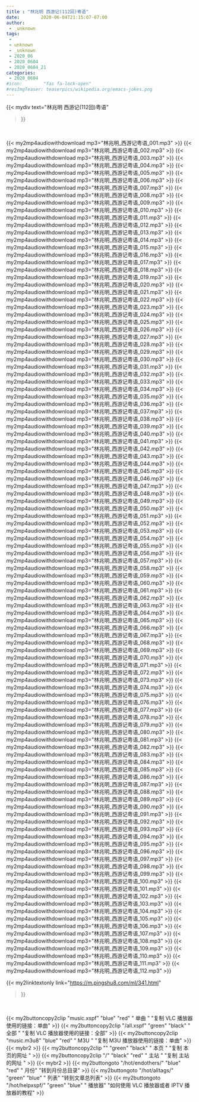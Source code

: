 ```yaml
---
title : "林兆明 西游记(112回)粤语"
date:        2020-06-04T21:15:07-07:00
author:
 - _unknown
tags:
 - 
 - unknown
 - _unknown
 - 2020_06
 - 2020_0604
 - 2020_0604_21
categories:
 - 2020_0604
#icon:        "fas fa-lock-open"
#resImgTeaser: teaserpics/wikipedia.org/emacs-jokes.png
---
```


{{< mydiv text="林兆明 西游记(112回)粤语"
>}}
<br>



{{< my2mp4audiowithdownload mp3="林兆明_西游记粤语_001.mp3" >}}
{{< my2mp4audiowithdownload mp3="林兆明_西游记粤语_002.mp3" >}}
{{< my2mp4audiowithdownload mp3="林兆明_西游记粤语_003.mp3" >}}
{{< my2mp4audiowithdownload mp3="林兆明_西游记粤语_004.mp3" >}}
{{< my2mp4audiowithdownload mp3="林兆明_西游记粤语_005.mp3" >}}
{{< my2mp4audiowithdownload mp3="林兆明_西游记粤语_006.mp3" >}}
{{< my2mp4audiowithdownload mp3="林兆明_西游记粤语_007.mp3" >}}
{{< my2mp4audiowithdownload mp3="林兆明_西游记粤语_008.mp3" >}}
{{< my2mp4audiowithdownload mp3="林兆明_西游记粤语_009.mp3" >}}
{{< my2mp4audiowithdownload mp3="林兆明_西游记粤语_010.mp3" >}}
{{< my2mp4audiowithdownload mp3="林兆明_西游记粤语_011.mp3" >}}
{{< my2mp4audiowithdownload mp3="林兆明_西游记粤语_012.mp3" >}}
{{< my2mp4audiowithdownload mp3="林兆明_西游记粤语_013.mp3" >}}
{{< my2mp4audiowithdownload mp3="林兆明_西游记粤语_014.mp3" >}}
{{< my2mp4audiowithdownload mp3="林兆明_西游记粤语_015.mp3" >}}
{{< my2mp4audiowithdownload mp3="林兆明_西游记粤语_016.mp3" >}}
{{< my2mp4audiowithdownload mp3="林兆明_西游记粤语_017.mp3" >}}
{{< my2mp4audiowithdownload mp3="林兆明_西游记粤语_018.mp3" >}}
{{< my2mp4audiowithdownload mp3="林兆明_西游记粤语_019.mp3" >}}
{{< my2mp4audiowithdownload mp3="林兆明_西游记粤语_020.mp3" >}}
{{< my2mp4audiowithdownload mp3="林兆明_西游记粤语_021.mp3" >}}
{{< my2mp4audiowithdownload mp3="林兆明_西游记粤语_022.mp3" >}}
{{< my2mp4audiowithdownload mp3="林兆明_西游记粤语_023.mp3" >}}
{{< my2mp4audiowithdownload mp3="林兆明_西游记粤语_024.mp3" >}}
{{< my2mp4audiowithdownload mp3="林兆明_西游记粤语_025.mp3" >}}
{{< my2mp4audiowithdownload mp3="林兆明_西游记粤语_026.mp3" >}}
{{< my2mp4audiowithdownload mp3="林兆明_西游记粤语_027.mp3" >}}
{{< my2mp4audiowithdownload mp3="林兆明_西游记粤语_028.mp3" >}}
{{< my2mp4audiowithdownload mp3="林兆明_西游记粤语_029.mp3" >}}
{{< my2mp4audiowithdownload mp3="林兆明_西游记粤语_030.mp3" >}}
{{< my2mp4audiowithdownload mp3="林兆明_西游记粤语_031.mp3" >}}
{{< my2mp4audiowithdownload mp3="林兆明_西游记粤语_032.mp3" >}}
{{< my2mp4audiowithdownload mp3="林兆明_西游记粤语_033.mp3" >}}
{{< my2mp4audiowithdownload mp3="林兆明_西游记粤语_034.mp3" >}}
{{< my2mp4audiowithdownload mp3="林兆明_西游记粤语_035.mp3" >}}
{{< my2mp4audiowithdownload mp3="林兆明_西游记粤语_036.mp3" >}}
{{< my2mp4audiowithdownload mp3="林兆明_西游记粤语_037.mp3" >}}
{{< my2mp4audiowithdownload mp3="林兆明_西游记粤语_038.mp3" >}}
{{< my2mp4audiowithdownload mp3="林兆明_西游记粤语_039.mp3" >}}
{{< my2mp4audiowithdownload mp3="林兆明_西游记粤语_040.mp3" >}}
{{< my2mp4audiowithdownload mp3="林兆明_西游记粤语_041.mp3" >}}
{{< my2mp4audiowithdownload mp3="林兆明_西游记粤语_042.mp3" >}}
{{< my2mp4audiowithdownload mp3="林兆明_西游记粤语_043.mp3" >}}
{{< my2mp4audiowithdownload mp3="林兆明_西游记粤语_044.mp3" >}}
{{< my2mp4audiowithdownload mp3="林兆明_西游记粤语_045.mp3" >}}
{{< my2mp4audiowithdownload mp3="林兆明_西游记粤语_046.mp3" >}}
{{< my2mp4audiowithdownload mp3="林兆明_西游记粤语_047.mp3" >}}
{{< my2mp4audiowithdownload mp3="林兆明_西游记粤语_048.mp3" >}}
{{< my2mp4audiowithdownload mp3="林兆明_西游记粤语_049.mp3" >}}
{{< my2mp4audiowithdownload mp3="林兆明_西游记粤语_050.mp3" >}}
{{< my2mp4audiowithdownload mp3="林兆明_西游记粤语_051.mp3" >}}
{{< my2mp4audiowithdownload mp3="林兆明_西游记粤语_052.mp3" >}}
{{< my2mp4audiowithdownload mp3="林兆明_西游记粤语_053.mp3" >}}
{{< my2mp4audiowithdownload mp3="林兆明_西游记粤语_054.mp3" >}}
{{< my2mp4audiowithdownload mp3="林兆明_西游记粤语_055.mp3" >}}
{{< my2mp4audiowithdownload mp3="林兆明_西游记粤语_056.mp3" >}}
{{< my2mp4audiowithdownload mp3="林兆明_西游记粤语_057.mp3" >}}
{{< my2mp4audiowithdownload mp3="林兆明_西游记粤语_058.mp3" >}}
{{< my2mp4audiowithdownload mp3="林兆明_西游记粤语_059.mp3" >}}
{{< my2mp4audiowithdownload mp3="林兆明_西游记粤语_060.mp3" >}}
{{< my2mp4audiowithdownload mp3="林兆明_西游记粤语_061.mp3" >}}
{{< my2mp4audiowithdownload mp3="林兆明_西游记粤语_062.mp3" >}}
{{< my2mp4audiowithdownload mp3="林兆明_西游记粤语_063.mp3" >}}
{{< my2mp4audiowithdownload mp3="林兆明_西游记粤语_064.mp3" >}}
{{< my2mp4audiowithdownload mp3="林兆明_西游记粤语_065.mp3" >}}
{{< my2mp4audiowithdownload mp3="林兆明_西游记粤语_066.mp3" >}}
{{< my2mp4audiowithdownload mp3="林兆明_西游记粤语_067.mp3" >}}
{{< my2mp4audiowithdownload mp3="林兆明_西游记粤语_068.mp3" >}}
{{< my2mp4audiowithdownload mp3="林兆明_西游记粤语_069.mp3" >}}
{{< my2mp4audiowithdownload mp3="林兆明_西游记粤语_070.mp3" >}}
{{< my2mp4audiowithdownload mp3="林兆明_西游记粤语_071.mp3" >}}
{{< my2mp4audiowithdownload mp3="林兆明_西游记粤语_072.mp3" >}}
{{< my2mp4audiowithdownload mp3="林兆明_西游记粤语_073.mp3" >}}
{{< my2mp4audiowithdownload mp3="林兆明_西游记粤语_074.mp3" >}}
{{< my2mp4audiowithdownload mp3="林兆明_西游记粤语_075.mp3" >}}
{{< my2mp4audiowithdownload mp3="林兆明_西游记粤语_076.mp3" >}}
{{< my2mp4audiowithdownload mp3="林兆明_西游记粤语_077.mp3" >}}
{{< my2mp4audiowithdownload mp3="林兆明_西游记粤语_078.mp3" >}}
{{< my2mp4audiowithdownload mp3="林兆明_西游记粤语_079.mp3" >}}
{{< my2mp4audiowithdownload mp3="林兆明_西游记粤语_080.mp3" >}}
{{< my2mp4audiowithdownload mp3="林兆明_西游记粤语_081.mp3" >}}
{{< my2mp4audiowithdownload mp3="林兆明_西游记粤语_082.mp3" >}}
{{< my2mp4audiowithdownload mp3="林兆明_西游记粤语_083.mp3" >}}
{{< my2mp4audiowithdownload mp3="林兆明_西游记粤语_084.mp3" >}}
{{< my2mp4audiowithdownload mp3="林兆明_西游记粤语_085.mp3" >}}
{{< my2mp4audiowithdownload mp3="林兆明_西游记粤语_086.mp3" >}}
{{< my2mp4audiowithdownload mp3="林兆明_西游记粤语_087.mp3" >}}
{{< my2mp4audiowithdownload mp3="林兆明_西游记粤语_088.mp3" >}}
{{< my2mp4audiowithdownload mp3="林兆明_西游记粤语_089.mp3" >}}
{{< my2mp4audiowithdownload mp3="林兆明_西游记粤语_090.mp3" >}}
{{< my2mp4audiowithdownload mp3="林兆明_西游记粤语_091.mp3" >}}
{{< my2mp4audiowithdownload mp3="林兆明_西游记粤语_092.mp3" >}}
{{< my2mp4audiowithdownload mp3="林兆明_西游记粤语_093.mp3" >}}
{{< my2mp4audiowithdownload mp3="林兆明_西游记粤语_094.mp3" >}}
{{< my2mp4audiowithdownload mp3="林兆明_西游记粤语_095.mp3" >}}
{{< my2mp4audiowithdownload mp3="林兆明_西游记粤语_096.mp3" >}}
{{< my2mp4audiowithdownload mp3="林兆明_西游记粤语_097.mp3" >}}
{{< my2mp4audiowithdownload mp3="林兆明_西游记粤语_098.mp3" >}}
{{< my2mp4audiowithdownload mp3="林兆明_西游记粤语_099.mp3" >}}
{{< my2mp4audiowithdownload mp3="林兆明_西游记粤语_100.mp3" >}}
{{< my2mp4audiowithdownload mp3="林兆明_西游记粤语_101.mp3" >}}
{{< my2mp4audiowithdownload mp3="林兆明_西游记粤语_102.mp3" >}}
{{< my2mp4audiowithdownload mp3="林兆明_西游记粤语_103.mp3" >}}
{{< my2mp4audiowithdownload mp3="林兆明_西游记粤语_104.mp3" >}}
{{< my2mp4audiowithdownload mp3="林兆明_西游记粤语_105.mp3" >}}
{{< my2mp4audiowithdownload mp3="林兆明_西游记粤语_106.mp3" >}}
{{< my2mp4audiowithdownload mp3="林兆明_西游记粤语_107.mp3" >}}
{{< my2mp4audiowithdownload mp3="林兆明_西游记粤语_108.mp3" >}}
{{< my2mp4audiowithdownload mp3="林兆明_西游记粤语_109.mp3" >}}
{{< my2mp4audiowithdownload mp3="林兆明_西游记粤语_110.mp3" >}}
{{< my2mp4audiowithdownload mp3="林兆明_西游记粤语_111.mp3" >}}
{{< my2mp4audiowithdownload mp3="林兆明_西游记粤语_112.mp3" >}}


{{< my2linktextonly link="https://m.pingshu8.com/ml/341.html"
>}}


<br>

{{< my2buttoncopy2clip "music.xspf"        "blue"   "red"    " 单曲 "  "复制 VLC 播放器使用的链接：单曲" >}} {{< my2buttoncopy2clip "/all.xspf"         "green"  "black"  " 全部 "  "复制 VLC 播放器使用的链接：全部" >}} {{< my2buttoncopy2clip "music.m3u8"        "blue"   "red"    " M3U  "    "复制 M3U 播放器使用的链接：单曲" >}} {{< mybr2 >}} {{< my2buttoncopy2clip ""                  "green"  "black"  " 本页 "    "复制 本页的网址 " >}} {{< my2buttoncopy2clip "/"                 "black"  "red"    " 主站 "    "复制 主站的网址 " >}} {{< mybr2 >}} {{< my2buttongoto      "/hot/endothers/"   "blue"   "red"    " 月份"   "转到月份总目录" >}} {{< my2buttongoto      "/hot/alltags/"     "green"  "blue"   " 列表"   "转到文章总列表" >}} {{< my2buttongoto      "/hot/helpxspf/"    "green"  "blue"   " 播放器" "如何使用 VLC 播放器或者 IPTV 播放器的教程" >}} 
